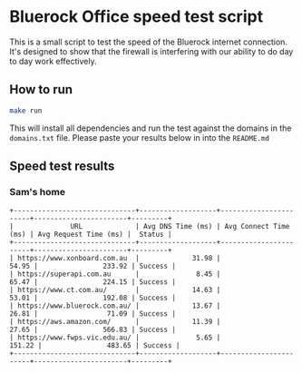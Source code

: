 # Bluerock Office speed test script

This is a small script to test the speed of the Bluerock internet connection. It's designed to show that the firewall is interfering with our ability to do day to day work effectively.

## How to run

```bash
make run
```

This will install all dependencies and run the test against the domains in the `domains.txt` file. Please paste your results below in into the `README.md`

## Speed test results

### Sam's home

```
+------------------------------+-------------------+-----------------------+-----------------------+---------+
|              URL             | Avg DNS Time (ms) | Avg Connect Time (ms) | Avg Request Time (ms) |  Status |
+------------------------------+-------------------+-----------------------+-----------------------+---------+
| https://www.xonboard.com.au  |             31.98 |                 54.95 |                233.92 | Success |
| https://superapi.com.au      |              8.45 |                 65.47 |                224.15 | Success |
| https://www.ct.com.au/       |             14.63 |                 53.01 |                192.08 | Success |
| https://www.bluerock.com.au/ |             13.67 |                 26.81 |                 71.09 | Success |
| https://aws.amazon.com/      |             11.39 |                 27.65 |                566.83 | Success |
| https://www.fwps.vic.edu.au/ |              5.65 |                151.22 |                483.65 | Success |
+------------------------------+-------------------+-----------------------+-----------------------+---------+
```